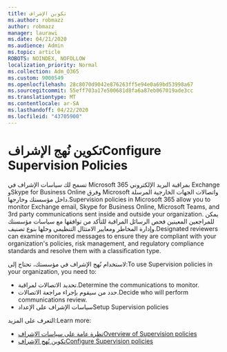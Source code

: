```yaml
---
title: تكوين الإشراف
ms.author: robmazz
author: robmazz
manager: laurawi
ms.date: 04/21/2020
ms.audience: Admin
ms.topic: article
ROBOTS: NOINDEX, NOFOLLOW
localization_priority: Normal
ms.collection: Adm_O365
ms.custom: 9000549
ms.openlocfilehash: 28c8070d9042e876263ff5e94e0a69bd53998a67
ms.sourcegitcommit: 55eff703a17e500681d8fa6a87eb067019ade3cc
ms.translationtype: MT
ms.contentlocale: ar-SA
ms.lasthandoff: 04/22/2020
ms.locfileid: "43705900"
---
```

# <a name="configure-supervision-policies"></a><span data-ttu-id="4bcdb-102">تكوين نُهج الإشراف</span><span class="sxs-lookup"><span data-stu-id="4bcdb-102">Configure Supervision Policies</span></span>

<span data-ttu-id="4bcdb-103">تسمح لك سياسات الإشراف في Microsoft 365 بمراقبة البريد الإلكتروني Exchange وSkype for Business Online وفرق Microsoft واتصالات الجهات الخارجية المرسلة داخل مؤسستك وخارجها.</span><span class="sxs-lookup"><span data-stu-id="4bcdb-103">Supervision policies in Microsoft 365 allow you to monitor Exchange email, Skype for Business Online, Microsoft Teams, and 3rd party communications sent inside and outside your organization.</span></span> <span data-ttu-id="4bcdb-104">يمكن للمراجعين المعينين فحص الرسائل المراقبة للتأكد من توافقها مع سياسات مؤسستك وإدارة المخاطر ومعايير الامتثال التنظيمي وحلها بنوع تصنيف.</span><span class="sxs-lookup"><span data-stu-id="4bcdb-104">Designated reviewers can examine monitored messages to ensure they are compliant with your organization's policies, risk management, and regulatory compliance standards and resolve them with a classification type.</span></span>

<span data-ttu-id="4bcdb-105">لاستخدام نُهج الإشراف في مؤسستك، تحتاج إلى:</span><span class="sxs-lookup"><span data-stu-id="4bcdb-105">To use Supervision policies in your organization, you need to:</span></span>

- <span data-ttu-id="4bcdb-106">تحديد الاتصالات لمراقبة.</span><span class="sxs-lookup"><span data-stu-id="4bcdb-106">Determine the communications to monitor.</span></span>
- <span data-ttu-id="4bcdb-107">حدد من سيقوم بإجراء مراجعة الاتصالات.</span><span class="sxs-lookup"><span data-stu-id="4bcdb-107">Decide who will perform communications review.</span></span>
- <span data-ttu-id="4bcdb-108">سياسات الإشراف على الإعداد</span><span class="sxs-lookup"><span data-stu-id="4bcdb-108">Setup Supervision policies</span></span>

<span data-ttu-id="4bcdb-109">التعرف على المزيد:</span><span class="sxs-lookup"><span data-stu-id="4bcdb-109">Learn more:</span></span>

- [<span data-ttu-id="4bcdb-110">نظرة عامة على سياسات الإشراف</span><span class="sxs-lookup"><span data-stu-id="4bcdb-110">Overview of Supervision policies</span></span>](https://docs.microsoft.com/office365/securitycompliance/supervision-policies)
- [<span data-ttu-id="4bcdb-111">تكوين نُهج الإشراف</span><span class="sxs-lookup"><span data-stu-id="4bcdb-111">Configure Supervision policies</span></span>](https://docs.microsoft.com/office365/securitycompliance/configure-supervision-policies)
